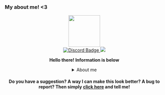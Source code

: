 ### My about me! <3

<div id="header" align="center">
  <img src="https://cdn.discordapp.com/guilds/943546133140099073/users/875659010207014972/avatars/a_b02c10379e7fbf343d76272d38512b8c.png" width="100"/>
<div id="badges">
  <a href="https://example.com/discord_not_made_yet">
    <img src="https://img.shields.io/badge/Discord-blueviolet?logo=discord&logoColor=white&style=for-the-badge" alt="Discord Badge"/>
  </a>
  <a href="https://nohello.net">
    <img src="https://img.shields.io/badge/No%20hello-8A2BE2?style=flat-square
"/>
  </a>
</div>

**Hello there! Information is below**

<details><summary>About me</summary>
<p>

| Questions | Answers |
| --- | --- |
| Name | Desi |
| Age | 20 |
| Gender | Male |
|Pronouns | He/Him |
| Sexuality | Pansexual |
| DoB | 30/05/2005 |
| Discord | NulledSylly |
| Likes | Sleep, food, coffee, friends, walks at night and conversations |
| Dislikes | Bright lights, loud noises, Toxicity, being ghosted, oversleeping |

If you have any more questions then just [ask me questions](https://tellonym.me/desi_0404)
</p>
</details>

 #### Do you have a suggestion? A way I can make this look better? A bug to report? Then simply [click here](https://github.com/Desi0404/Desi0404/issues) and tell me!
